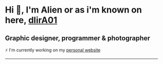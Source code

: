 # Hi 👋, I'm Alien or as i'm known on here, [dlirA01][website] 

## Graphic designer, programmer & photographer

⚡ I'm currently working on my [personal website][website]

---

[website]: https://arealalien.com
[twitter]: https://twitter.com/Areal_Alien
